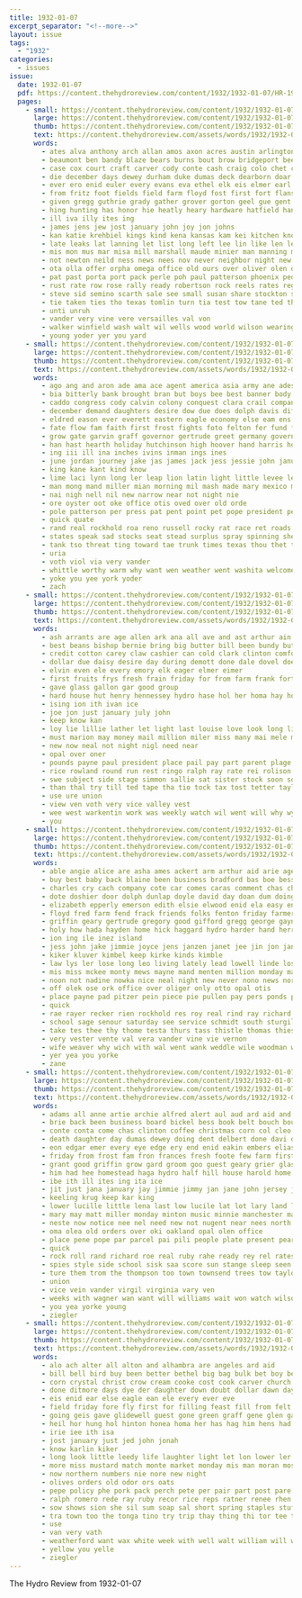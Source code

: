 ```yaml
---
title: 1932-01-07
excerpt_separator: "<!--more-->"
layout: issue
tags:
  - "1932"
categories:
  - issues
issue:
  date: 1932-01-07
  pdf: https://content.thehydroreview.com/content/1932/1932-01-07/HR-1932-01-07.pdf
  pages:
    - small: https://content.thehydroreview.com/content/1932/1932-01-07/small/HR-1932-01-07-01.jpg
      large: https://content.thehydroreview.com/content/1932/1932-01-07/large/HR-1932-01-07-01.jpg
      thumb: https://content.thehydroreview.com/content/1932/1932-01-07/thumbnails/HR-1932-01-07-01.jpg
      text: https://content.thehydroreview.com/assets/words/1932/1932-01-07/HR-1932-01-07-01.txt
      words:
        - ates alva anthony arch allan amos axon acres austin arlington aid albert ave ailes all ain able are and andy
        - beaumont ben bandy blaze bears burns bout brow bridgeport bees beak bet brummett bein bert bry bee bales baby burcham bethel boily bedi better burges branson barbe but bill brook belva born been bedford bine baker bere boyles barrett business bea bol bassler brox both baptist beat browne
        - case cox court craft carver cody conte cash craig colo chet cartwright chand calis colony coles cal curnutt car clifford chelf clinton cena colorado col can city church christian cecil cage charles camp chas chittenden clay coppage camping
        - die december days dewey durham duke dumas deck dearborn doar davidson denning ditmar duckett door dee death daughter dick dunn doffing daugherty dunithan deel drew daily dodge dollar dale dockery das david doing ditmore deal dave dat day dally den
        - ever ero enid euler every evans eva ethel elk eis elmer earl eli ead ery ell east eagle exe
        - from fritz foot fields field farm floyd fost first fort flansburg fountain fell fan fairfax frank few fillmore fatal fred ford frederick fall fon foran frost fee fail folsom faure for fale free fancher friends fernando foll fire
        - given gregg guthrie grady gather grover gorton geel gue gent gat geary garvey gray glendale gen good gilmore green ghering grove gee graff general german grant greeley glass grain goods graham
        - hing hunting has honor hie heatly heary hardware hatfield hands hegler hydro howard herr hafer hennan hume herndon herbert hon hout hane harry harper hall had hax hen holter her hinton hone haw husband holt heaton hainline holiday home hes henry henke held hard heart
        - ill iva illy ites ing
        - james jens jew jost january john joy jon johns
        - kan katie krehbiel kings kind kena kansas kam kei kitchen know kons kate
        - late leaks lat lanning let list long left lee lin like len lena last lula leonard league low london laporte leroy lowe loss ling lloyd lake lower lato
        - mis mon mus mar misa mill marshall maude minier man manning martin mil moore might most mam martha mich mabey mos market maa miles mas mary more men morning many meal mckee miller music medford malson mire mildred maton mee mak monroe mills members max mcnary mew mast minnie mullen maybe maguire mayne missouri mages
        - not newton neild ness news nees nov never neighbor night new north now nan nice noon noel neuhauser
        - ota olla offer orpha omega office old ours over oliver olen oglesby oki off olivia onan oakes
        - pat past porta port pack perle poh paul patterson phoenix peden pastor pee perks pam pav pot pek pitzer pil poz peg pitre pennington pees people pete parsonage pasto public part pull pay
        - rust rate row rose rally ready robertson rock reels rates regular reo real ree ross roy rex recker reber richert roll rory running
        - steve sid semino scarth sale see small susan share stockton sunday stock son smith stange sudan seifert south sie stover sear shanks seldon sat sae stork siege sly she say sutton street sunda summerfield summ store service show stove side school soe states sam send scout stinson sake such station sipe soon state
        - tie taken ties tho texas tomlin turn tia test tow tane ted the times thee tain too tex take thomas talkington town than troop tan taren tee thick tok then them tear thurs tin tomar
        - unti unruh
        - vander very vine vere versailles val von
        - walker winfield wash walt wil wells wood world wilson wearing wate will willis williams wine wade week well wayne worland wee while west walter wilkerson wane wide with ware wei weatherford work watch way worth william weather white wilhelm wyker winnings was why wish wile
        - young yoder yer you yard
    - small: https://content.thehydroreview.com/content/1932/1932-01-07/small/HR-1932-01-07-02.jpg
      large: https://content.thehydroreview.com/content/1932/1932-01-07/large/HR-1932-01-07-02.jpg
      thumb: https://content.thehydroreview.com/content/1932/1932-01-07/thumbnails/HR-1932-01-07-02.jpg
      text: https://content.thehydroreview.com/assets/words/1932/1932-01-07/HR-1932-01-07-02.txt
      words:
        - ago ang and aron ade ama ace agent america asia army ane ades adkins ave ard all aid age ani american alee are
        - bia bitterly bank brought bran but boys bee best banner body billions bate better bills blow britain banks bea been bras blum business bixler bill
        - caddo congress cody calvin colony conquest clara crail company charter crow canton close chey crosse call corn camps count cotton cashier county china chet cash cream consul chief can city college capi canyon collins charlie
        - december demand daughters desire dow due does dolph davis differ deal during day dinner ditmore doing death destiny dora daughter down dus din deep
        - eldred eason ever everett eastern eagle economy else eam ens edwin egg east end enter
        - fate flow fam faith first frost fights foto felton fer fund forward from farm flood found for friends friday force fig failing field foe
        - grow gate garvin graff governor gertrude greet germany govern groome glen goats galas guymon guest gov grade guide gave
        - han hast hearth holiday hutchinson high hoover hand harris house had hume hurt hydro home happy henry him handle has hart heigh hope her hes head
        - ing iii ill ina inches ivins inman ings ines
        - june jordan journey jake jas james jack jess jessie john january
        - king kane kant kind know
        - lime laci lynn long ler leap lion latin light little levee leonard lige lent lay look lage louise last loan law lea les lee lidia loe laws
        - man mong mand miller mian morning mil mash made mary mexico most marjorie masters mish more mia magazine meal moter mountain may missouri mies mires mcalester mire mus moment mis mah monday mos murphy miss
        - nai nigh nell nil new narrow near not night nie
        - ore oyster oot oke office otis oved over old orde
        - pole patterson per press pat pent point pet pope president peoples private prophet pol public pikes people province pio powers pack patience paul poplar pride past perish payne pro plan potter profit props patter power
        - quick quate
        - rand real rockhold roa reno russell rocky rat race ret roads rie row roy randolph raad rule road
        - states speak sad stocks seat stead surplus spray spinning she sat shorts school session slow student senator swing stand safe september sick steady smith stores send state special storm silver son seed snow sen shih stock sas suit sand sunday
        - tank tso threat ting toward tae trunk times texas thou thet tobe turn tien tes town tal tera tar than the them tay tie thee teat trust
        - uria
        - voth viol via very vander
        - whittle worthy warm why want wen weather went washita welcome week wind was wes working wallace west way wit weatherford will weeks wood williams with writer wil work worley wich
        - yoke you yee york yoder
        - zach
    - small: https://content.thehydroreview.com/content/1932/1932-01-07/small/HR-1932-01-07-03.jpg
      large: https://content.thehydroreview.com/content/1932/1932-01-07/large/HR-1932-01-07-03.jpg
      thumb: https://content.thehydroreview.com/content/1932/1932-01-07/thumbnails/HR-1932-01-07-03.jpg
      text: https://content.thehydroreview.com/assets/words/1932/1932-01-07/HR-1932-01-07-03.txt
      words:
        - ash arrants are age allen ark ana all ave and ast arthur ain alva ables
        - best beans bishop bernie bring big butter bill been bundy but bandy boys breath bank bills bonds bove burn banke better blum bry bankers bulk banks bradley buy business
        - credit cotton carey claw cashier can cold clark clinton comfort corn change coffee county city cecil cost car carry came cash coker cart clack cartwright cedar come carl carrier care check chester con cast
        - dollar due daisy desire day during demott done dale dovel does diner dinner doing ded december dungan dumas dry
        - elvin even ele every emory elk eager elmer eimer
        - first fruits frys fresh frain friday for from farm frank fort farrell fry fulton few forget
        - gave glass gallon gar good group
        - hard house hut henry hennessey hydro hase hol her homa hay homes hyde hop has hon hey hool home hope
        - ising ion ith ivan ice
        - joe jon just january july john
        - keep know kan
        - loy lie lillie lather let light last louise love look long little like
        - must marion may money mail million miler miss many mai mele mcalester men mil miners made mon miller more monday morning mis much meats mir meal
        - new now neal not night nigl need near
        - opal over oner
        - pounds payne paul president place pail pay part parent plage potter pure pearson pinto pitzer price present pees pork people
        - rice rowland round run rest ringo ralph ray rate rei rolison rough russ russell
        - swe subject side stage simmon sallie sat sister stock soon son sinclair sunday sui seen seems sed sell see state straight sick san start salt store schools scott speedy shee sal saturday stockton sorrow save sine
        - than thal try till ted tape tha tio tock tax tost tetter taylor tin tucker taken table triplett tad tell the them tia thi take
        - use ure union
        - view ven voth very vice valley vest
        - wee west warkentin work was weekly watch wil went will why wyne wife wallon weatherford with way week wilt wat wages
        - you
    - small: https://content.thehydroreview.com/content/1932/1932-01-07/small/HR-1932-01-07-04.jpg
      large: https://content.thehydroreview.com/content/1932/1932-01-07/large/HR-1932-01-07-04.jpg
      thumb: https://content.thehydroreview.com/content/1932/1932-01-07/thumbnails/HR-1932-01-07-04.jpg
      text: https://content.thehydroreview.com/assets/words/1932/1932-01-07/HR-1932-01-07-04.txt
      words:
        - able angie alice are asha ames ackert arm arthur aid arie agen all allen ares anna alter agnes ath aud and
        - buy best baby back blaine been business bradford bas boe bess bast both bradley bins bill bonnie but better bank beasley bright ball barnes bally beek ben bring
        - charles cry cach company cote car comes caras comment chas check call corner cade city counts cavan chastain corse cid chick courts coes cad chambers cream chelf clinton cox
        - dote doshier door dolph dunlap doyle david day doan dum doing dian daughter death dinner dick due dorothy doel days denis duart danger dalke dooley dickerson
        - elizabeth epperly emerson edith elsie elwood enid ela easy end eugene emil eula ellis entz erlene
        - floyd fred farm fend frack friends folks fenton friday farmer far farrell fale for fossett fields fam fret fee ford folk frazier fay
        - griffin geary gertrude gregory good gifford gregg george gaynor graff gordon glad guy gus
        - holy how hada hayden home hick haggard hydro harder hand herr horst heart helge hanif hise hoyt hope house henry hinton her hare hudson hill him hol half hie herman
        - ion ing ile inez island
        - jess john jake jimmie joyce jens janzen janet jee jin jon jan jesse
        - kiker kluver kimbel keep kirke kinds kimble
        - law lys ler lose long leo living lately lead lowell linde loss like lela left lye list lovell low let lou las lee large love last little
        - mis miss mckee monty mews mayne mand menten million monday mae mise mir may martin meek minna marriage mur mowe missouri maca mildred mound mee mong
        - noon not nadine nowka nice neal night new never nono news north nilo noske near nied nip
        - off olek ose ork office over oliger only otto opal otis
        - place payne pad pitzer pein piece pie pullen pay pers ponds patterson pare pankratz peters pece proud poor polke present pigg patsy perek purple
        - quick
        - rae rayer recker rien rockhold res roy real rind ray richard reed ren raia rain
        - school sage senour saturday see service schmidt south sturgill smith sor supper spain sale staples slight sun standard sharon shamblin slee sunda sua snow shelton sam shawnee stent sie spies simpson sad sunday sult ster scott soon sake sells stay startin sister she sick seen son
        - take tes thee thy thome testa thurs tass thistle thomas thiessen ton too tal tain tell tie the tin toll them timmy toh toe
        - very vester vente val vera vander vine vie vernon
        - wife weaver why wich with wal went wank weddle wile woodman work willis williams winey will weather was working weatherford week wax wilts willi
        - yer yea you yorke
        - zane
    - small: https://content.thehydroreview.com/content/1932/1932-01-07/small/HR-1932-01-07-05.jpg
      large: https://content.thehydroreview.com/content/1932/1932-01-07/large/HR-1932-01-07-05.jpg
      thumb: https://content.thehydroreview.com/content/1932/1932-01-07/thumbnails/HR-1932-01-07-05.jpg
      text: https://content.thehydroreview.com/assets/words/1932/1932-01-07/HR-1932-01-07-05.txt
      words:
        - adams all anne artie archie alfred alert aul aud ard aid and arline aird ater ask age auxier alps are
        - brie back been business board bickel bess book belt bouch bound bertha block but bine bandy buffalo bonnie butts byam bassler bee band brother bei bally bos bis bini brothers berry both bessie bees brown bridge brahs bottle bill
        - conte conta come chas clinton coffee christmas corn col cleo cape chelf course came coach cedar cause comfort cody cupid cant clock coke cream car city cee county college coupe clark como cason court cash claus core crail call cach cocker charles cry caddo
        - death daughter day dumas dewey doing dent delbert done davi ditch deed das davis dorothy dessert dav driver dinner days does deep date dies during door
        - eon edgar emer every eye edge ery end enid eakin embers elias
        - friday from frost fam fron frances fresh foote few farm first fred foe fer felton for far fellow fine fie fin finger friend
        - grant good griffin grow gard groom goo guest geary grier glass gay gone gust grail given grandson glas garvey graft greene george
        - him had hee homestead haga hydro half hill house harold home hime hoa henry has hot holter hosp head her heren hand hens heger hobart hal
        - ibe ith ill ites ing ita ice
        - jit just jana january jay jimmie jimmy jan jane john jersey joe
        - keeling krug keep kar king
        - lower lucille little lena last low lucile lat lot lary land light lunch late living lie lame
        - mary may matt miller monday minton music minnie manchester mas miner marold many mead must meal men matthews martha miles mills might made most merle marion marshall mis miss
        - neste now notice nee nel need new not nugent near nees north noe nolan nice nas niehues night noel norma
        - oma olea old orders over oki oakland opal olen office
        - place pene pope par parcel pai pili people plate present pearson pee president part piece pop pent pum pec pitzer poor pure pink phillipe public
        - quick
        - rock roll rand richard roe real ruby rahe ready rey rel rates robertson russell ruth ruhl reno rent red
        - spies style side school sisk saa score sun stange sleep seen sed state see short standard six son she sal said sides smits south smith sister soe saturday store second speed swe sermons san sullens sul sick sion sash sea sickles sunday say sale
        - ture them trom the thompson too town townsend trees tow taylor title thoma tiny tae ted teach tia thomason tooth thelma texas tan try take ten
        - union
        - vice vein vander virgil virginia vary ven
        - weeks with wagner wan want will williams wait won watch wilson whipp wank went work white waller week wilma way well waters washington west wee wells weatherford was walter write while wilt
        - you yea yorke young
        - ziegler
    - small: https://content.thehydroreview.com/content/1932/1932-01-07/small/HR-1932-01-07-06.jpg
      large: https://content.thehydroreview.com/content/1932/1932-01-07/large/HR-1932-01-07-06.jpg
      thumb: https://content.thehydroreview.com/content/1932/1932-01-07/thumbnails/HR-1932-01-07-06.jpg
      text: https://content.thehydroreview.com/assets/words/1932/1932-01-07/HR-1932-01-07-06.txt
      words:
        - alo ach alter all alton and alhambra are angeles ard aid
        - bill bell bird buy been better bethel big bag bulk bet boy begin break butter bacon books bring beans but both back braak bars band bandy bia
        - corn crystal christ crow cream cooke cost cook carver church clas cross cabbage corner cat chol che can come coad coffee camps cocks car company cant cloud city
        - done ditmore days dye der daughter down doubt dollar dawn day dinner del
        - eis enid ear else eagle ean ele every ever eve
        - field friday fore fly first for filling feast fill from felt fears
        - going geis gave glidewell guest gone green graff gene glen gallon given glass goose
        - heil hor hung hol hinton honea homa her has hag him hens had hope hes home hill hed
        - irie iee ith isa
        - jost january just jed john jonah
        - know karlin kiker
        - long look little leedy life laughter light let lon lower ler large laundry lee land leghorn lue last lesson lout lie los
        - more miss mustard match monte market monday mis man moran most many meals maynard maid mission money must morning mak
        - now northern numbers nie nore new night
        - olives orders old odor ors oats
        - pepe policy phe pork pack perch pete per pair part post pare pee pound powder ports pean present people peaches pro pere pinto pounds pope
        - ralph romero rede ray ruby recor rice reps ratner renee rhen regular ree
        - sow shows sion she sil sum soap sal short spring staples stuff saturday sunday said salesman stockton seen school small service stock size sugar such sing sunrise store song standard sacre sample see say set
        - tra town too the tonga tino try trip thay thing thi tor tee tooke then tri than
        - use
        - van very vath
        - weatherford want wax white week with well walt william will weekly wheat wedding weather wil war wiser was way
        - yellow you yelle
        - ziegler
---
```


The Hydro Review from 1932-01-07

<!--more-->


